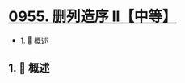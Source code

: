 # [0955. 删列造序 II【中等】](https://github.com/Tdahuyou/TNotes.leetcode/tree/main/notes/0955.%20%E5%88%A0%E5%88%97%E9%80%A0%E5%BA%8F%20II%E3%80%90%E4%B8%AD%E7%AD%89%E3%80%91)

<!-- region:toc -->

- [1. 📝 概述](#1--概述)

<!-- endregion:toc -->

## 1. 📝 概述

